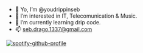 - 👋 Yo, I’m @youdrippinseb
- 👀 I’m interested in IT, Telecomunication & Music.
- 🌱 I’m currently learning drip code.
- 📫 seb.drago.1337@gmail.com

<!---
youdrippinseb/youdrippinseb is a ✨ special ✨ repository because its `README.md` (this file) appears on your GitHub profile.
You can click the Preview link to take a look at your changes.
--->
   [![spotify-github-profile](https://spotify-github-profile.vercel.app/api/view?uid=s3bzdrago&cover_image=true&theme=default)](https://open.spotify.com/artist/06AhyZx2lzCKx9Qwt1Yi5O)

